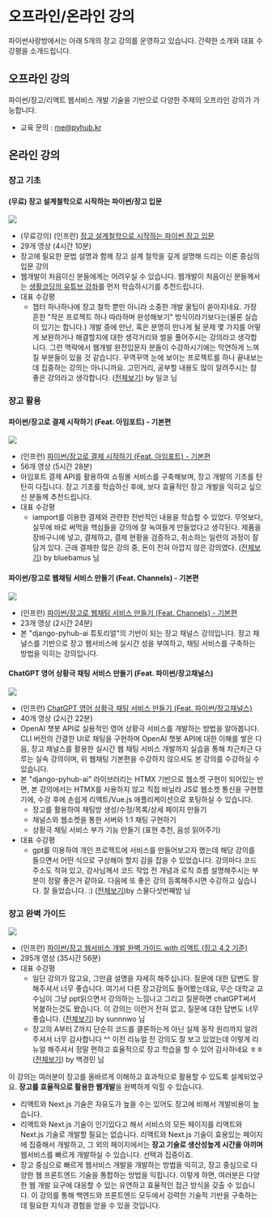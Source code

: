 # 오프라인/온라인 강의

파이썬사랑방에서는 아래 5개의 장고 강의를 운영하고 있습니다. 간략한 소개와 대표 수강평을 소개드립니다.

## 오프라인 강의

파이썬/장고/리액트 웹서비스 개발 기술을 기반으로 다양한 주제의 오프라인 강의가 가능합니다.

+ 교육 문의 : [me@pyhub.kr](mailto:me@pyhub.kr?subject=%EA%B5%90%EC%9C%A1%20%EB%AC%B8%EC%9D%98%20%EB%93%9C%EB%A6%BD%EB%8B%88%EB%8B%A4.&body=%EC%95%88%EB%85%95%ED%95%98%EC%84%B8%EC%9A%94.)

## 온라인 강의

### 장고 기초

#### (무료) 장고 설계철학으로 시작하는 파이썬/장고 입문

[![](./assets/django-for-beginner.jpg)](https://inf.run/7J1S)

- (무료강의) (인프런) [장고 설계철학으로 시작하는 파이썬 장고 입문](https://inf.run/7J1S)
- 29개 영상 (4시간 10분)
- 장고에 필요한 문법 설명과 함께 장고 설계 철학을 깊게 설명해 드리는 이론 중심의 입문 강의
- 웹개발이 처음이신 분들에게는 어려우실 수 있습니다. 웹개발이 처음이신 분들께서는 [생활코딩의 <Python Django Web Framework> 유튜브 강좌](https://www.youtube.com/playlist?list=PLuHgQVnccGMDLp4GH-rgQhVKqqZawlNwG)를 먼저 학습하시기를 추천드립니다.
- 대표 수강평
    - 챕터 하나하나에 장고 철학 뿐만 아니라 소중한 개발 꿀팁이 쏟아지네요. 가장 흔한 "작은 프로젝트 하나 따라하며 완성해보기" 방식이라기보다는(물론 실습이 있기는 합니다.) 개발 중에 만난, 혹은 분명히 만나게 될 문제 몇 가지를 어떻게 보완하거나 해결할지에 대한 생각거리와 썰을 풀어주시는 강의라고 생각합니다. 그런 맥락에서 웹개발 완전입문자 분들이 수강하시기에는 막연하게 느껴질 부분들이 있을 것 같습니다. 꾸역꾸역 눈에 보이는 프로젝트를 하나 끝내보는 데 집중하는 강의는 아니니까요. 고민거리, 공부할 내용도 많이 알려주시는 참 좋은 강의라고 생각합니다. ([전체보기](https://inf.run/GarTC)) by 일코 님

### 장고 활용

#### 파이썬/장고로 결제 시작하기 (Feat. 아임포트) - 기본편

[![](./assets/django-payment-01.jpg)](https://inf.run/A8Hm)

- (인프런) [파이썬/장고로 결제 시작하기 (Feat. 아임포트) - 기본편](https://inf.run/A8Hm)
- 56개 영상 (5시간 28분)
- 아임포트 결제 API를 활용하여 쇼핑몰 서비스를 구축해보며, 장고 개발의 기초를 탄탄히 다집니다. 장고 기초를 학습하신 후에, 보다 효율적인 장고 개발을 익히고 싶으신 분들께 추천드립니다.
- 대표 수강평
    - iamport를 이용한 결제와 관련한 전반적인 내용을 학습할 수 있었다. 무엇보다, 실무에 바로 써먹을 핵심들을 강의에 잘 녹여들게 만들었다고 생각된다. 제품을 장바구니에 넣고, 결제하고, 결제 현황을 검증하고, 취소하는 일련의 과정이 잘 담겨 있다. 근래 결제한 많은 강의 중, 돈이 전혀 아깝지 않은 강의였다. ([전체보기](https://inf.run/XVYJ1)) by bluebamus 님

#### 파이썬/장고로 웹채팅 서비스 만들기 (Feat. Channels) - 기본편

[![](./assets/django-channels-01.jpg)](https://inf.run/iMQ9)

- (인프런) [파이썬/장고로 웹채팅 서비스 만들기 (Feat. Channels) - 기본편](https://inf.run/iMQ9)
- 23개 영상 (2시간 24분)
- 본 "django-pyhub-ai 튜토리얼"의 기반이 되는 장고 채널스 강의입니다. 장고 채널스를 기반으로 장고 웹서비스에 실시간 성을 부여하고, 채팅 서비스를 구축하는 방법을 익히는 강의입니다.

#### ChatGPT 영어 상황극 채팅 서비스 만들기 (Feat. 파이썬/장고채널스)

[![](./assets/django-chatgpt-01.jpg)](https://inf.run/ySNr)

- (인프런) [ChatGPT 영어 상황극 채팅 서비스 만들기 (Feat. 파이썬/장고채널스)](https://inf.run/ySNr)
- 40개 영상 (2시간 22분)
- OpenAI 챗봇 API로 실용적인 영어 상황극 서비스를 개발하는 방법을 알아봅니다. CLI 버전의 간결한 UI로 채팅을 구현하며 OpenAI 챗봇 API에 대한 이해를 쌓은 다음, 장고 채널스를 활용한 실시간 웹 채팅 서비스 개발까지 실습을 통해 차근차근 다루는 실속 강의이며, 위 웹채팅 기본편을 수강하지 않으셔도 본 강의를 수강하실 수 있습니다.
- 본 "django-pyhub-ai" 라이브러리는 HTMX 기반으로 웹소켓 구현이 되어있는 반면, 본 강의에서는 HTMX를 사용하지 않고 직접 바닐라 JS로 웹소켓 통신을 구현했기에, 수강 후에 손쉽게 리액트/Vue.js 애플리케이션으로 포팅하실 수 있습니다.
    - 장고를 활용하여 채팅방 생성/수정/목록/상세 페이지 만들기
    - 채널스와 웹소켓을 통한 서버와 1:1 채팅 구현하기
    - 상황극 채팅 서비스 부가 기능 만들기 (표현 추천, 음성 읽어주기)
- 대표 수강평
    - gpt를 이용하여 개인 프로젝트에 서비스를 만들어보고자 했는데 해당 강의를 들으면서 어떤 식으로 구상해야 할지 감을 잡을 수 있었습니다. 강의마다 코드 주소도 적혀 있고, 강사님께서 코드 작업 전 개념과 로직 흐름 설명해주시는 부분이 정말 좋은거 같아요. 다음에 또 좋은 강의 등록해주시면 수강하고 싶습니다. 잘 들었습니다. :) ([전체보기](https://inf.run/khPBN))by 스물다섯번째밤 님

### 장고 완벽 가이드

[![](./assets/django-complete-guide-03.jpg)](https://inf.run/Fcn6n)

- (인프런) [파이썬/장고 웹서비스 개발 완벽 가이드 with 리액트 (장고 4.2 기준)](https://inf.run/Fcn6n)
- 295개 영상 (35시간 56분)
- 대표 수강평
    - 일단 강의가 많고요, 그만큼 설명을 자세히 해주십니다. 질문에 대한 답변도 잘해주셔서 너무 좋습니다. 여기서 다른 장고강의도 들어봤는데요, 무슨 대학교 교수님이 그냥 ppt읽으면서 강의하는 느낌나고 그리고  질문하면 chatGPT써서 복붙하는것도 봤습니다. 이 강의는 이런거 전혀 없고, 질문에 대한 답변도 너무 좋습니다. ([전체보기](https://inf.run/iWaUi)) by sunnnwo 님
    - 장고의 A부터 Z까지 단순히 코드를 클론하는게 아닌 실제 동작 원리까지 알려주셔서 너무 감사합니다 ^^ 이전 리뉴얼 전 강의도 잘 보고 있었는데 이렇게 리뉴얼 해주셔서 정말 편하고 효율적으로 장고 학습을 할 수 있어 감사하네요 ㅎㅎ ([전체보기](https://inf.run/Z6n7n)) by 백경민 님

이 강의는 여러분이 장고를 올바르게 이해하고 효과적으로 활용할 수 있도록 설계되었구요. **장고를 효율적으로 활용한 웹개발**을 완벽하게 익힐 수 있습니다.

+ 리액트와 Next.js 기술은 자유도가 높을 수는 있어도 장고에 비해서 개발비용이 높습니다.
+ 리액트와 Next.js 기술이 인기있다고 해서 서비스의 모든 페이지를 리액트와 Next.js 기술로 개발할 필요는 없습니다. 리액트와 Next.js 기술이 효용있는 페이지에 집중해서 개발하고, 그 외의 페이지에서는 **장고 기술로 생산성높게 시간을 아끼며** 웹서비스를 빠르게 개발하실 수 있습니다. 선택과 집중이죠.
+ 장고 중심으로 빠르게 웹서비스 개발을 개발하는 방법을 익히고, 장고 중심으로 다양한 웹 프론트엔드 기술을 통합하는 방법을 익힙니다. 이렇게 하면, 여러분은 다양한 웹 개발 요구에 대응할 수 있는 유연하고 효율적인 접근 방식을 갖출 수 있습니다. 이 강의를 통해 백엔드와 프론트엔드 모두에서 강력한 기술적 기반을 구축하는 데 필요한 지식과 경험을 얻을 수 있을 것입니다.
